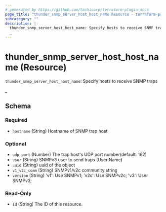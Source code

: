 ```yaml
---
# generated by https://github.com/hashicorp/terraform-plugin-docs
page_title: "thunder_snmp_server_host_host_name Resource - terraform-provider-thunder"
subcategory: ""
description: |-
  thunder_snmp_server_host_host_name: Specify hosts to receive SNMP traps
  _
---
```


# thunder_snmp_server_host_host_name (Resource)

`thunder_snmp_server_host_host_name`: Specify hosts to receive SNMP traps

_



<!-- schema generated by tfplugindocs -->
## Schema

### Required

- `hostname` (String) Hostname of SNMP trap host

### Optional

- `udp_port` (Number) The trap host's UDP port number(default: 162)
- `user` (String) SNMPv3 user to send traps (User Name)
- `uuid` (String) uuid of the object
- `v1_v2c_comm` (String) SNMPv1/v2c community string
- `version` (String) 'v1': Use SNMPv1; 'v2c': Use SNMPv2c; 'v3': User SNMPv3;

### Read-Only

- `id` (String) The ID of this resource.


